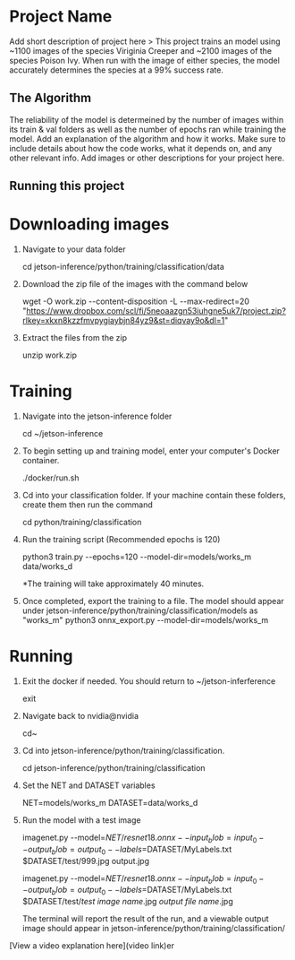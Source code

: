 # Project Name

 Add short description of project here > 
 This project trains an model using ~1100 images of the species Viriginia Creeper and ~2100 images of the species Poison Ivy. When run with the image of either species, the model accurately determines the species at a 99% success rate.

## The Algorithm

The reliability of the model is determeined by the number of images within its train & val folders as well as the number of epochs ran while training the model. Add an explanation of the algorithm and how it works. Make sure to include details about how the code works, what it depends on, and any other relevant info. Add images or other descriptions for your project here. 

## Running this project

# Downloading images

1. Navigate to your data folder

     cd jetson-inference/python/training/classification/data
   
3. Download the zip file of the images with the command below

     wget -O work.zip --content-disposition -L --max-redirect=20 "https://www.dropbox.com/scl/fi/5neoaazgn53iuhgne5uk7/project.zip?rlkey=xkxn8kzzfmvpygiaybjn84yz9&st=diqvay9o&dl=1"

5. Extract the files from the zip

     unzip work.zip


# Training

1. Navigate into the jetson-inference folder

     cd ~/jetson-inference
   
3. To begin setting up and training model, enter your computer's Docker container.

     ./docker/run.sh

5. Cd into your classification folder. If your machine contain these folders, create them then run the command

     cd python/training/classification

7. Run the training script (Recommended epochs is 120)

     python3 train.py --epochs=120 --model-dir=models/works_m data/works_d
   
   *The training will take approximately 40 minutes.

9. Once completed, export the training to a file. The model should appear under jetson-inference/python/training/classification/models as "works_m"
     python3 onnx_export.py --model-dir=models/works_m

# Running
1. Exit the docker if needed. You should return to ~/jetson-inferference

     exit

3. Navigate back to nvidia@nvidia

     cd~

5. Cd into jetson-inference/python/training/classification.

     cd jetson-inference/python/training/classification
   
7. Set the NET and DATASET variables

     NET=models/works_m
     DATASET=data/works_d

9. Run the model with a test image

     imagenet.py --model=$NET/resnet18.onnx --input_blob=input_0 --output_blob=output_0 --labels=$DATASET/MyLabels.txt $DATASET/test/999.jpg output.jpg
   
     imagenet.py --model=$NET/resnet18.onnx --input_blob=input_0 --output_blob=output_0 --labels=$DATASET/MyLabels.txt $DATASET/test/*test image name*.jpg *output file name*.jpg

   The terminal will report the result of the run, and a viewable output image should appear in jetson-inference/python/training/classification/




[View a video explanation here](video link)er
